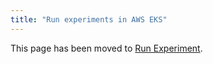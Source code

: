 ```yaml
---
title: "Run experiments in AWS EKS"
---
```

This page has been moved to [Run Experiment](30-run-experiment.md).

